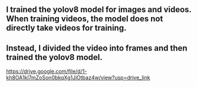 ## I trained the yolov8 model for images and videos. When training videos, the model does not directly take videos for training. 
## Instead, I divided the video into frames and then trained the yolov8 model.

https://drive.google.com/file/d/1-kh8OA1kl7mZoSon0bkqXg1JiOtbaz4w/view?usp=drive_link
